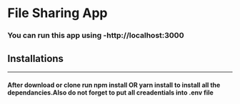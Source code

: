 # File Sharing App

<h3>You can run this app using -<span>http://localhost:3000</span></h3>

<h2>Installations</h2>
<hr>
<h4>After download or clone run npm install OR yarn install to install all the dependancies.Also do not forget to put all creadentials into .env file</h4>
